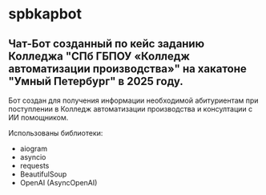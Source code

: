 # spbkapbot
## Чат-Бот созданный по кейс заданию Колледжа "СПб ГБПОУ «Колледж автоматизации производства»" на хакатоне "Умный Петербург" в 2025 году.


Бот создан для получения информации необходимой абитуриентам при поступлении в Колледж автоматизации производства и консултации с ИИ помощником.

Использованы библиотеки:
- aiogram
- asyncio
- requests
- BeautifulSoup
- OpenAI (AsyncOpenAI)

